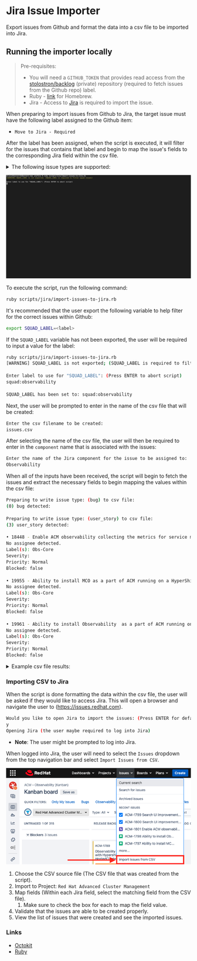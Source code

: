 # Jira Issue Importer

Export issues from Github and format the data into a csv file to be imported into Jira.

## Running the importer locally

> Pre-requisites:
>
> - You will need a `GITHUB_TOKEN` that provides read access from the [stolostron/backlog](https://github.com/stolostron/backlog) (private) repository (required to fetch issues from the Github repo) label.
> - Ruby - [link](https://mac.install.guide/ruby/13.html) for Homebrew.
> - Jira - Access to [Jira](issues.redhat.com) is required to import the issue.

When preparing to import issues from Github to Jira, the target issue must have the following label assigned to the Github item:

- `Move to Jira - Required`

After the label has been assigned, when the script is executed, it will filter for the issues that contains that label and begin to map the issue's fields to the corresponding Jira field within the csv file.

<details>
    <summary>
        The following issue types are supported:
    </summary>

1. Bugs
2. Epics
3. Tasks
4. User Stories

</details>

![Jira Issue Importer](docs/images/import-issues-to-jira.gif)

To execute the script, run the following command:

```bash
ruby scripts/jira/import-issues-to-jira.rb
```

It's recommended that the user export the following variable to help filter for the correct issues within Github:

```bash
export SQUAD_LABEL=<label>
```

If the `SQUAD_LABEL` variable has not been exported, the user will be required to input a value for the label:

```bash
ruby scripts/jira/import-issues-to-jira.rb
[WARNING] SQUAD_LABEL is not exported; (SQUAD_LABEL is required to filter squad issues)

Enter label to use for "SQUAD_LABEL": (Press ENTER to abort script)
squad:observability

SQUAD_LABEL has been set to: squad:observability
```

Next, the user will be prompted to enter in the name of the csv file that will be created:

```bash
Enter the csv filename to be created:
issues.csv
```

After selecting the name of the csv file, the user will then be required to enter in the `component` name that is associated with the issues:

```bash
Enter the name of the Jira component for the issue to be assigned to:
Observability
```

When all of the inputs have been received, the script will begin to fetch the issues and extract the necessary fields to begin mapping the values within the csv file:

```bash
Preparing to write issue type: (bug) to csv file:
(0) bug detected:

Preparing to write issue type: (user_story) to csv file:
(3) user_story detected:

• 18448 - Enable ACM observability collecting the metrics for service mesh applications
No assignee detected.
Label(s): Obs-Core
Severity: 
Priority: Normal
Blocked: false

• 19955 - Ability to install MCO as a part of ACM running on a HyperShift Guest cluster
No assignee detected.
Label(s): Obs-Core
Severity: 
Priority: Normal
Blocked: false

• 19961 - Ability to install Observability  as a part of ACM running on HyperShift Guest cluster
No assignee detected.
Label(s): Obs-Core
Severity: 
Priority: Normal
Blocked: false
```

<details>
    <summary>
        Example csv file results:
    </summary>

```bash
Component/s,Issue Type,Summary,Description,Labels,Assignee,Priority,Severity,Blocked,Epic Name
Observability,story,Enable ACM observability collecting the metrics for service mesh applications,Migrated issue from: https://github.com/stolostron/backlog/issues/18448,Obs-Core,,Normal,,false,,
```
</details>

### Importing CSV to Jira

When the script is done formatting the data within the csv file, the user will be asked if they would like to access Jira. This will open a browser and navigate the user to (<https://issues.redhat.com>).

```bash
Would you like to open Jira to import the issues: (Press ENTER for default: y)
y
Opening Jira (the user maybe required to log into Jira)
```

- **Note**: The user might be prompted to log into Jira.

When logged into Jira, the user will need to select the `Issues` dropdown from the top navigation bar and select `Import Issues from CSV`.

![Import CSV](docs/images/import-jira-csv.png)

1. Choose the CSV source file (The CSV file that was created from the script).
2. Import to Project: `Red Hat Advanced Cluster Management`
3. Map fields (Within each Jira field, select the matching field from the CSV file).
   1. Make sure to check the box for each to map the field value.
4. Validate that the issues are able to be created properly.
5. View the list of issues that were created and see the imported issues.

### Links

- [Octokit](https://github.com/octokit/octokit.rb)
- [Ruby](https://pine.fm/LearnToProgram/chap_01.html)
